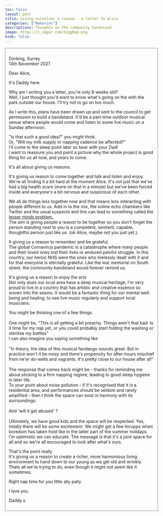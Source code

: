 ```yaml
---
toc: false
layout: post
title: Giving ourselves a reason - a letter to Alice
categories: ["Memories"]
descriptions: Thoughts on the community bandstand.
image: https://i.imgur.com/5ZqgRqk.png
hide: false
---
```


<style>
  td {line-height: 1.8}
  div#letter {
    border:1px solid grey;
    padding: 0.7rem
  }
  /* td p {padding-bottom:1rem} */
</style>
<div id='letter'>
  <p>
  Dorking, Surrey<br>
  14th November 2021
  </p>
  <p>
  Dear Alice,
  </p>

  <p>
  It's Daddy here.
  </p>
  <p>
  Why am I writing you a letter, you're only 8 weeks old?<br> Well, I just thought you'd want to know what's going on the with the park outside our house. I'll try not to go on too much.
  </p>
  <p>
  As I write this, plans have been drawn up and sent to the council to get permission to build a bandstand. It'd be a part-time outdoor musical venue where people would come and listen to some live music on a Sunday afternoon.
  </p>
  <p>
  "Is that such a good idea?" you might think.<br>
  Or, "Will my milk supply or napping cadence be affected?"<br>
  I'll come to the sleep point later so bear with your Dad!<br>
  I want to reassure you and paint a picture why the whole project is  good thing for us all now, and years to come.
  </p>
  <p>
  It's all about giving us reasons.
  </p>
  <p>
  It's giving us reason to come together and talk and listen and enjoy.<br>
  We're all finding it a bit hard at the moment Alice. It's not just that we've had a big health scare (more on that in a minute) but we've been forced inside and everyone's a bit nervous and suspicious of each other.
  </p>
  
  We all do things less together now and that means less interacting with people different to us. Add in to the mix, the online echo chambers like Twitter and the usual suspects and this can lead to something called the <a href="http://web.archive.org/web/20211104160122/https://static1.squarespace.com/static/5c171ac1710699e060ed3d94/t/5eebe2649fe4e4788eaf7d07/1592517269128/the-lesser-minds-problem.pdf" target="_blank">lesser minds problem.</a>.<br>
  The aim is giving people a reason to be together so you don't forget the person standing next to you is a competent, sentient, capable, thoughtful person just like us. (ok Alice, maybe not you just yet.).
  </p>
  <p>
  It giving us a reason to remember and be grateful.<br>
  The global Cornavirus pandemic is a catastrophe where many people and their loved ones lost their lives or endured painful struggle. In this country, our heroic NHS were the ones who tirelessly dealt with it and for that everyone is eternally grateful. Like the war memorial on South street, the community bandstand would forever remind us.
  </p>
  <p>
  It's giving us a reason to enjoy the arts<br>
  Not only does our local area have a deep musical heritage, I'm very proud to live in a country that has artistic and creative essence so woven into the seams. It would be a fantastic thing for our mental well-being and healing, to see live music regularly and support local musicians.
  </p>
  <p>
  You might be thinking one of a few things.<br><br>
  One might be, "This is all getting a bit preachy. Things aren't that bad. Is it time for my nap yet, or you could probably start folding the washing or sterilise my bottles"<br>
  I can also imagine you saying something like<br><br>
  "In theory, the idea of this musical fandango sounds great. But in practice won't it be noisy and there's propensity for after-hours mischief from ne'er do-wells and vagrants. It's pretty close to our house after all"<br><br>
  The response that comes back might be - thanks for reminding me about sticking to a firm napping regime, leading to good sleep hygiene in later life.<br>
  To your point about noise pollution - if it's recognised that it is a residential area, and performances should be seldom and rarely amplified - then I think the space can exist in harmony with its surroundings.<br><br>
  And 'will it get abused' ?<br><br>
  Ultimately, we have good kids and the space will be respected. Yes, intially there will be some excitement. We might get a few hicupps when boredom has taken hold like in the latter part of the summer holidays. I'm optimistic we can educate. The message is that it's a joint space for all and so we're all encouraged to look after what's ours.
  </p>
  <p>
  That's the point really<br>
  It's giving us a reason to create a richer, more harmonious living environment to hand down to our young as we get old and wrinkly.<br>
  Thats all we're trying to do, even though it might not seem like it sometimes.
  </p>
  <p>Right nap time for you little ally pally</p>
  <p>I love you.<p>
  <p>Daddy x</p>
 
</div>
